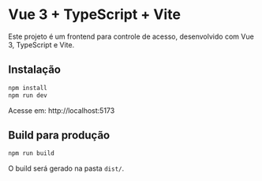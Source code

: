# Vue 3 + TypeScript + Vite

Este projeto é um frontend para controle de acesso, desenvolvido com Vue 3, TypeScript e Vite.

## Instalação
```bash
npm install
npm run dev
```

Acesse em: http://localhost:5173

## Build para produção
```bash
npm run build
```

O build será gerado na pasta `dist/`.
